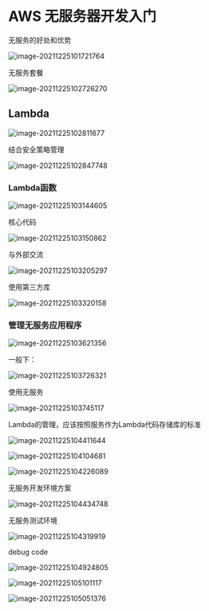 # AWS 无服务器开发入门



无服务的好处和优势

![image-20211225101721764](_assets/AWS%20无服务器入门/image-20211225101721764.png)



无服务套餐



![image-20211225102726270](_assets/AWS%20无服务器入门/image-20211225102726270.png)





## Lambda 

![image-20211225102811677](_assets/AWS%20无服务器入门/image-20211225102811677.png)

结合安全策略管理

![image-20211225102847748](_assets/AWS%20无服务器入门/image-20211225102847748.png)



### Lambda函数



![image-20211225103144605](_assets/AWS%20无服务器入门/image-20211225103144605.png)



核心代码

![image-20211225103150862](_assets/AWS%20无服务器入门/image-20211225103150862.png)

与外部交流

![image-20211225103205297](_assets/AWS%20无服务器入门/image-20211225103205297.png)



使用第三方库

![image-20211225103320158](_assets/AWS%20无服务器入门/image-20211225103320158.png)





### 管理无服务应用程序



![image-20211225103621356](_assets/AWS%20无服务器入门/image-20211225103621356.png)



一般下：

![image-20211225103726321](_assets/AWS%20无服务器入门/image-20211225103726321.png)

使用无服务

![image-20211225103745117](_assets/AWS%20无服务器入门/image-20211225103745117.png)



Lambda的管理，应该按照服务作为Lambda代码存储库的标准

![image-20211225104411644](_assets/AWS%20无服务器入门/image-20211225104411644.png)

 

![image-20211225104104681](_assets/AWS%20无服务器入门/image-20211225104104681.png)



![image-20211225104226089](_assets/AWS%20无服务器入门/image-20211225104226089.png)

无服务开发环境方案

![image-20211225104434748](_assets/AWS%20无服务器入门/image-20211225104434748.png)





无服务测试环境

![image-20211225104319919](_assets/AWS%20无服务器入门/image-20211225104319919.png)

debug code

![image-20211225104924805](_assets/AWS%20无服务器入门/image-20211225104924805.png)

![image-20211225105101117](_assets/AWS%20无服务器入门/image-20211225105101117.png)

![image-20211225105051376](_assets/AWS%20无服务器入门/image-20211225105051376.png)

